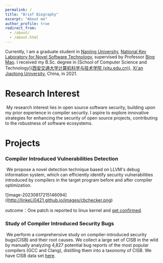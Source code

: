 ```yaml
---
permalink: /
title: "Brief Biography"
excerpt: "About me"
author_profile: true
redirect_from: 
  - /about/
  - /about.html
---
```


Currently, I am a graduate student in [Nanjing University](https://www.nju.edu.cn/), [National Key Laboratory for Novel Software Technology](https://cs.nju.edu.cn/), supervised by Professor [Bing Mao](http://seclab.nju.edu.cn/). I received my B.Sc. degree in [School of Computer Science and Technology]([西安交通大学计算机科学与技术学院 (xjtu.edu.cn)](http://www.cs.xjtu.edu.cn/)), [Xi'an Jiaotong University](http://www.xjtu.edu.cn/), China, in 2021.

Research Interest
=====================================
​	My research interest lies in open source software security, building upon my prior experience in compiler security. I aspire to explore innovative strategies for enhancing the security of open source projects, contributing to the robustness of software ecosystems.

# Projects

### Compiler Introduced Vulnerabilities Detection

​	We propose a novel detection technique based on LLVM's debug information system, which can efficiently identify security vulnerabilities introduced by compilers in the target program before and after compiler optimization. 

![image-20230817215146094]((http://linkeLi0421.github.io/images/cbchecker.png)

outcome：One patch is reported to linux kernel and [get confirmed](https://lore.kernel.org/lkml/20230719232248.GC3240@monkey/).

### Study of Compiler Introduced Security Bugs

​	We perform a comprehensive study on compiler-introduced security bugs(CISB) and their root causes. We collect a large set of CISB in the wild by manually analyzing 4,827 potential bug reports of the most popular compilers (GCC and Clang), distilling them into a taxonomy of CISB. We have CISB data set [here](https://github.com/linkeLi0421/CISB-dataset).
